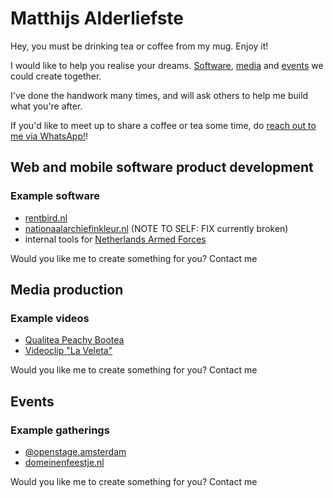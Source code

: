 # Matthijs Alderliefste
Hey, you must be drinking tea or coffee from my mug. Enjoy it!

I would like to help you realise your dreams. [Software](#web-and-mobile-software-product-development), [media](#media-production) and [events](#events) we could create together.

I've done the handwork many times, and will ask others to help me build what you're after. 

If you'd like to meet up to share a coffee or tea some time, do [reach out to me via WhatsApp!](https://chat.whatsapp.com/HJY7pbwJonwJSzgeyziX7M)!

## Web and mobile software product development
### Example software
- [rentbird.nl](https://www.rentbird.nl)
- [nationaalarchiefinkleur.nl](nationaalarchiefinkleur.nl) (NOTE TO SELF: FIX currently broken)
- internal tools for [Netherlands Armed Forces](https://www.defensie.nl/)

Would you like me to create something for you? Contact me

## Media production
### Example videos
- [Qualitea Peachy Bootea](https://www.instagram.com/reel/CcTazOdgtVY/)
- [Videoclip "La Veleta"](https://www.youtube.com/watch?v=DlORO7Z-GbU)

Would you like me to create something for you? Contact me

## Events
### Example gatherings
- [@openstage.amsterdam](https://www.instagram.com/openstage.amsterdam/)
- [domeinenfeestje.nl](https://domeinenfeestje.nl)

Would you like me to create something for you? Contact me
